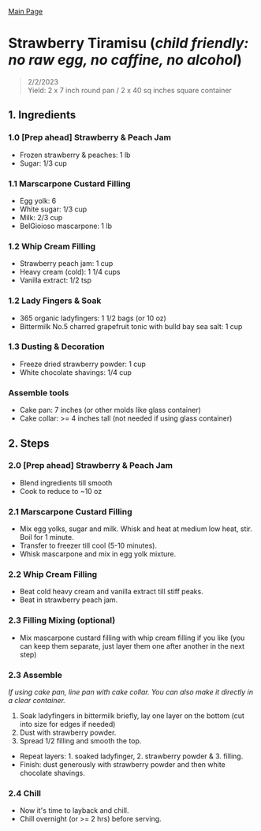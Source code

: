 [Main Page](https://yolanda-ht.github.io/YoloCookBlob/)

# Strawberry Tiramisu (*child friendly: no raw egg, no caffine, no alcohol*)
> 2/2/2023 <br>
> Yield: 2 x 7 inch round pan / 2 x 40 sq inches square container

## 1. Ingredients

### 1.0 [Prep ahead] Strawberry & Peach Jam
- Frozen strawberry & peaches: 1 lb
- Sugar: 1/3 cup

### 1.1 Marscarpone Custard Filling
- Egg yolk: 6
- White sugar: 1/3 cup
- Milk: 2/3 cup
- BelGioioso mascarpone: 1 lb

### 1.2 Whip Cream Filling
- Strawberry peach jam: 1 cup
- Heavy cream (cold): 1 1/4 cups
- Vanilla extract: 1/2 tsp

### 1.2 Lady Fingers & Soak
- 365 organic ladyfingers: 1 1/2 bags (or 10 oz)
- Bittermilk No.5 charred grapefruit tonic with bulld bay sea salt: 1 cup

### 1.3 Dusting & Decoration
- Freeze dried strawberry powder: 1 cup
- White chocolate shavings: 1/4 cup

### Assemble tools
- Cake pan: 7 inches (or other molds like glass container)
- Cake collar: >= 4 inches tall (not needed if using glass container)

## 2. Steps

### 2.0 [Prep ahead] Strawberry & Peach Jam
- Blend ingredients till smooth
- Cook to reduce to ~10 oz

### 2.1 Marscarpone Custard Filling
- Mix egg yolks, sugar and milk. Whisk and heat at medium low heat, stir. Boil for 1 minute.
- Transfer to freezer till cool (5-10 minutes).
- Whisk mascarpone and mix in egg yolk mixture.

### 2.2 Whip Cream Filling
- Beat cold heavy cream and vanilla extract till stiff peaks.
- Beat in strawberry peach jam.

### 2.3 Filling Mixing (optional)
- Mix mascarpone custard filling with whip cream filling if you like (you can keep them separate, just layer them one after another in the next step)

### 2.3 Assemble
*If using cake pan, line pan with cake collar. You can also make it directly in a clear container.*
1. Soak ladyfingers in bittermilk briefly, lay one layer on the bottom (cut into size for edges if needed)
2. Dust with strawberry powder.
3. Spread 1/2 filling and smooth the top.
- Repeat layers: 1. soaked ladyfinger, 2. strawberry powder & 3. filling.
- Finish: dust generously with strawberry powder and then white chocolate shavings.

### 2.4 Chill
- Now it's time to layback and chill.
- Chill overnight (or >= 2 hrs) before serving.





